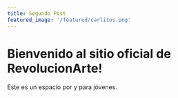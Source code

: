 ```yaml
---
title: Segundo Post
featured_image: '/featured/carlitos.png'
---
```


# Bienvenido al sitio oficial de RevolucionArte!

Este es un espacio por y para jóvenes.
